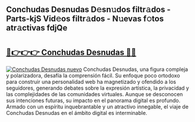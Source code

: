 ## Conchudas Desnudas D𝚎sn𝚞dos filtr𝚊dos - Parts-kjS Vid𝚎os filtr𝚊dos - N𝚞evas f𝚘tos atr𝚊ctivas fdjQe

# <h2><a href="http://mbbdm3.tromn.icu/?c=Conchudas+Desnudas">🔗👉👉👉 Conchudas Desnudas 🔗🔗</a></h2>

[![Conchudas Desnudas nuevo](https://i.imgur.com/pEAQMta.gif)](http://mbbdm3.tromn.icu/?c=Conchudas+Desnudas)
Conchudas Desnudas, una figura compleja y polarizadora, desafía la comprensión fácil. Su enfoque poco ortodoxo para construir una personalidad web ha magnetizado y ofendido a los seguidores, generando debates sobre la expresión artística, la privacidad y las complejidades de las comunidades virtuales. Aunque se desconocen sus intenciones futuras, su impacto en el panorama digital es profundo. Armado con un espíritu inquebrantable y un atractivo innegable, el viaje de Conchudas Desnudas en el ámbito digital es interminable.
